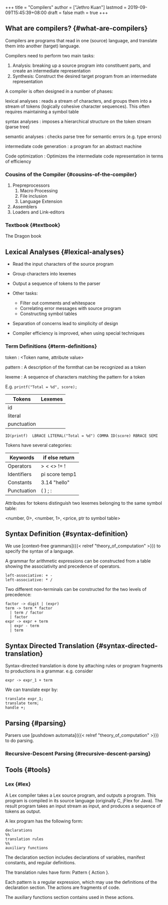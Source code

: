 +++
title = "Compilers"
author = ["Jethro Kuan"]
lastmod = 2019-09-09T15:45:39+08:00
draft = false
math = true
+++

## What are compilers? {#what-are-compilers}

Compilers are programs that read in one (source) language, and translate them into another (target) language.

Compilers need to perform two main tasks:

1.  Analysis: breaking up a source program into constituent parts, and create an intermediate representation
2.  Synthesis: Construct the desired target program from an intermediate representation

A compiler is often designed in a number of phases:

lexical analyses
: reads a stream of characters, and groups them into a stream of tokens (logically cohesive character sequences). This often requires maintaining a symbol table

syntax analyses
: imposes a hierarchical structure on the token stream (parse tree)

semantic analyses
: checks parse tree for semantic errors (e.g. type errors)

intermediate code generation
: a program for an abstract machine

Code optimization
: Optimizes the intermediate code representation in terms of efficiency


### Cousins of the Compiler {#cousins-of-the-compiler}

1.  Prepreprocessors
    1.  Macro Processing
    2.  File inclusion
    3.  Language Extension
2.  Assemblers
3.  Loaders and Link-editors


### Textbook {#textbook}

The Dragon book


## Lexical Analyses {#lexical-analyses}

-   Read the input characters of the source program
-   Group characters into lexemes
-   Output a sequence of tokens to the parser
-   Other tasks:
    -   Filter out comments and whitespace
    -   Correlating error messages with source program
    -   Constructing symbol tables

-   Separation of concerns lead to simplicity of design
-   Compiler efficiency is improved, when using special techniques


### Term Definitions {#term-definitions}

token
: <Token name, attribute value>

pattern
: A description of the formthat can be recognized as a token

lexeme
: A sequence of characters matching the pattern for a token

E.g. `printf("Total = %d", score);`

| Tokens      | Lexemes |
|-------------|---------|
| id          |         |
| literal     |         |
| punctuation |         |

```text
ID(printf)  LBRACE LITERAL("Total = %d") COMMA ID(score) RBRACE SEMI
```

Tokens have several categories:

| Keywords    | if else return |
|-------------|----------------|
| Operators   | > < <> != !    |
| Identifiers | pi score temp1 |
| Constants   | 3.14 "hello"   |
| Punctuation | ( ) ; :        |

Attributes for tokens distinguish two lexemes belonging to the same symbol table:

<number, 0>, <number, 1>, <price, ptr to symbol table>


## Syntax Definition {#syntax-definition}

We use [context-free grammars]({{< relref "theory_of_computation" >}}) to specify the syntax of a language.

A grammar for arithmetic expressions can be constructed from a table
showing the associativity and precedence of operators.

```text
left-associative: + -
left-associative: * /
```

Two different non-terminals can be constructed for the two levels of
precedence:

```text
factor -> digit | (expr)
term -> term * factor
  | term / factor
  | factor
expr -> expr + term
  | expr - term
  | term
```


## Syntax Directed Translation {#syntax-directed-translation}

Syntax-directed translation is done by attaching rules or program
fragments to productions in a grammar. e.g. consider

```text
expr -> expr_1 + term
```

We can translate expr by:

```text
translate expr_1;
translate term;
handle +;
```


## Parsing {#parsing}

Parsers use [pushdown automata]({{< relref "theory_of_computation" >}}) to do parsing.


### Recursive-Descent Parsing {#recursive-descent-parsing}


## Tools {#tools}


### Lex {#lex}

A Lex compiler takes a Lex source program, and outputs a program. This
program is compiled in its source language (originally C, jFlex for
Java). The result program takes an input stream as input, and produces
a sequence of tokens as output.

A lex program has the following form:

```text
declarations
%%
translation rules
%%
auxiliary functions
```

The declaration section includes declarations of variables, manifest
constants, and regular definitions.

The translation rules have form: Pattern { Action }.

Each pattern is a regular expression, which may use the definitions of
the declaration section. The actions are fragments of code.

The auxiliary functions section contains used in these actions.
